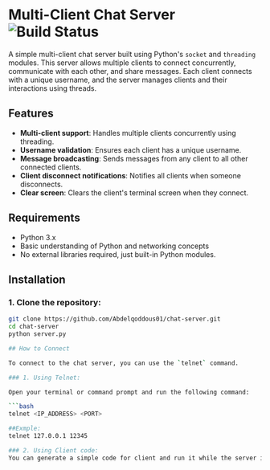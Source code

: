 # Multi-Client Chat Server ![Build Status](https://img.shields.io/badge/build-passing-brightgreen)

A simple multi-client chat server built using Python's `socket` and `threading` modules. This server allows multiple clients to connect concurrently, communicate with each other, and share messages. Each client connects with a unique username, and the server manages clients and their interactions using threads.

## Features

- **Multi-client support**: Handles multiple clients concurrently using threading.
- **Username validation**: Ensures each client has a unique username.
- **Message broadcasting**: Sends messages from any client to all other connected clients.
- **Client disconnect notifications**: Notifies all clients when someone disconnects.
- **Clear screen**: Clears the client's terminal screen when they connect.

## Requirements

- Python 3.x
- Basic understanding of Python and networking concepts
- No external libraries required, just built-in Python modules.

## Installation

### 1. Clone the repository:

   ```bash
   git clone https://github.com/Abdelqoddous01/chat-server.git
   cd chat-server
   python server.py

## How to Connect

To connect to the chat server, you can use the `telnet` command. 

### 1. Using Telnet:

Open your terminal or command prompt and run the following command:

```bash
telnet <IP_ADDRESS> <PORT>

##Exmple:
telnet 127.0.0.1 12345

### 2. Using Client code:
You can generate a simple code for client and run it while the server is running.


   

